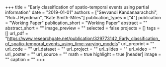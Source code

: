 +++
title = "Early classification of spatio-temporal events using partial information"
date = "2019-01-01"
authors = ["Sevvandi Kandanaarachchi", "Rob J Hyndman", "Kate Smith-Miles"]
publication_types = ["4"]
publication = "Working Paper"
publication_short = "Working Paper"
abstract = ""
abstract_short = ""
image_preview = ""
selected = false
projects = []
tags = []
url_pdf = "https://www.researchgate.net/publication/329773142_Early_classification_of_spatio-temporal_events_using_time-varying_models"
url_preprint = ""
url_code = ""
url_dataset = ""
url_project = ""
url_slides = ""
url_video = ""
url_poster = ""
url_source = ""
math = true
highlight = true
[header]
image = ""
caption = ""
+++
